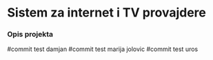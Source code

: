# Sistem za internet i TV provajdere

### Opis projekta

#commit test damjan
#commit test marija jolovic
#commit test uros